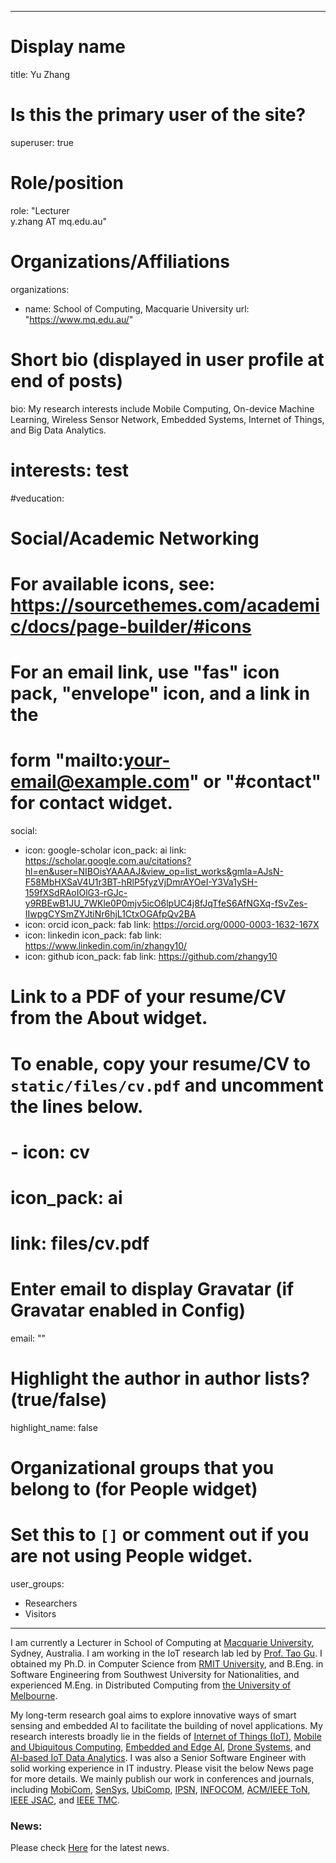 


---
# Display name
title: Yu Zhang

# Is this the primary user of the site?
superuser: true

# Role/position
role: "Lecturer <br/> y.zhang AT mq.edu.au"

# Organizations/Affiliations
organizations:
- name: School of Computing, Macquarie University
  url: "https://www.mq.edu.au/"

# Short bio (displayed in user profile at end of posts)
bio: My research interests include Mobile Computing, On-device Machine Learning, Wireless Sensor Network, Embedded Systems, Internet of Things, and Big Data Analytics.

# interests: test


#veducation:


# Social/Academic Networking
# For available icons, see: https://sourcethemes.com/academic/docs/page-builder/#icons
#   For an email link, use "fas" icon pack, "envelope" icon, and a link in the
#   form "mailto:your-email@example.com" or "#contact" for contact widget.



social:
- icon: google-scholar
  icon_pack: ai
  link: https://scholar.google.com.au/citations?hl=en&user=NIBOisYAAAAJ&view_op=list_works&gmla=AJsN-F58MbHXSaV4U1r3BT-hRlP5fyzVjDmrAYOeI-Y3Va1ySH-159fXSdRAoIOlG3-rGJc-y9RBEwB1JU_7WKle0P0mjv5icO6lpUC4j8fJqTfeS6AfNGXq-fSvZes-IIwpgCYSmZYJtiNr6hjL1CtxOGAfpQv2BA
- icon: orcid
  icon_pack: fab
  link: https://orcid.org/0000-0003-1632-167X
- icon: linkedin
  icon_pack: fab
  link: https://www.linkedin.com/in/zhangy10/
- icon: github
  icon_pack: fab
  link: https://github.com/zhangy10
  
  
# Link to a PDF of your resume/CV from the About widget.
# To enable, copy your resume/CV to `static/files/cv.pdf` and uncomment the lines below.
# - icon: cv
#   icon_pack: ai
#   link: files/cv.pdf

# Enter email to display Gravatar (if Gravatar enabled in Config)
email: ""

# Highlight the author in author lists? (true/false)
highlight_name: false

# Organizational groups that you belong to (for People widget)
#   Set this to `[]` or comment out if you are not using People widget.
user_groups:
- Researchers
- Visitors

---


I am currently a Lecturer in School of Computing at [Macquarie University](https://www.mq.edu.au/), Sydney, Australia. I am working in the IoT research lab led by [Prof. Tao Gu](https://taogu.site/). I obtained my Ph.D. in Computer Science from [RMIT University](https://www.rmit.edu.au/), and B.Eng. in Software Engineering from Southwest University for Nationalities, and experienced M.Eng. in Distributed Computing from [the University of Melbourne](https://www.unimelb.edu.au/). 
<!--I am a member of ACM and IEEE.-->



My long-term research goal aims to explore innovative ways of smart sensing and embedded AI to facilitate the building of novel applications. My research interests broadly lie in the fields of [Internet of Things (IoT)](), [Mobile and Ubiquitous Computing](), [Embedded and Edge AI](), [Drone Systems](), and [AI-based IoT Data Analytics](). I was also a Senior Software Engineer with solid working experience in IT industry. Please visit the below News page for more details. We mainly publish our work in conferences and journals, including [MobiCom](https://www.sigmobile.org/mobicom/2021/), [SenSys](http://sensys.acm.org/2020/), [UbiComp](https://ubicomp.org/ubicomp2020/), [IPSN](https://ipsn.acm.org/2020/),  [INFOCOM](https://infocom2020.ieee-infocom.org/), [ACM/IEEE ToN](https://dl.acm.org/journal/ton), [IEEE JSAC](https://ieeexplore.ieee.org/xpl/RecentIssue.jsp?punumber=49), and [IEEE TMC](https://www.computer.org/csdl/journal/tm).


<!--My research interests broadly lie in [Cyber-physical Systems]() in the field of Mobile and Ubiquitous Computing, On-device Machine Learning, Embedded and Edge AI, Drone Systems, Wireless Sensor Networks, Internet of Things, and AI-based IoT Data Analytics. -->




### News:
Please check [Here](https://taogu.site/) for the latest news.


<!--### SEE ALSO:-->
<!--[Reserch Profile](https://researchers.mq.edu.au/en/persons/yu-zhang)-->


<!--<meta http-equiv="refresh" content="0;url= https://researchers.mq.edu.au/en/persons/yu-zhang ">-->


<!--Nelson Bighetti is a professor of artificial intelligence at the Stanford AI Lab. His research interests include distributed robotics, mobile computing and programmable matter. He leads the Robotic Neurobiology group, which develops self-reconfiguring robots, systems of self-organizing robots, and mobile sensor networks.-->
<!---->
<!--Lorem ipsum dolor sit amet, consectetur adipiscing elit. Sed neque elit, tristique placerat feugiat ac, facilisis vitae arcu. Proin eget egestas augue. Praesent ut sem nec arcu pellentesque aliquet. Duis dapibus diam vel metus tempus vulputate.-->
